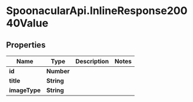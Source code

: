 # SpoonacularApi.InlineResponse20040Value

## Properties

Name | Type | Description | Notes
------------ | ------------- | ------------- | -------------
**id** | **Number** |  | 
**title** | **String** |  | 
**imageType** | **String** |  | 


